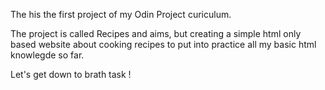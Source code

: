 The his the first project of my Odin Project curiculum.

The project is called Recipes and aims, but creating a simple html only based website about cooking recipes to put into practice all my basic html knowlegde so far.

Let's get down to brath task !

